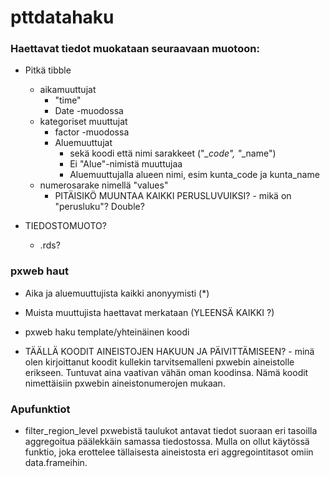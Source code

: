 
# pttdatahaku

<!-- badges: start -->
<!-- badges: end -->


### Haettavat tiedot muokataan seuraavaan muotoon:

- Pitkä tibble
     - aikamuuttujat
       - "time"
       - Date -muodossa
     - kategoriset muuttujat
       - factor -muodossa
       - Aluemuuttujat
           - sekä koodi että nimi sarakkeet ("*_code", "*_name")
           - Ei "Alue"-nimistä muuttujaa
           - Aluemuuttujalla alueen nimi, esim kunta_code ja kunta_name
     - numerosarake nimellä "values"
       - PITÄISIKÖ MUUNTAA KAIKKI PERUSLUVUIKSI?
             - mikä on "perusluku"? Double?

- TIEDOSTOMUOTO?
     - .rds?




### pxweb haut

- Aika ja aluemuuttujista kaikki anonyymisti (*)
- Muista muuttujista haettavat merkataan (YLEENSÄ KAIKKI ?)
- pxweb haku template/yhteinäinen koodi

- TÄÄLLÄ KOODIT AINEISTOJEN HAKUUN JA PÄIVITTÄMISEEN?
      - minä olen kirjoittanut koodit kullekin tarvitsemalleni
        pxwebin aineistolle erikseen. Tuntuvat aina vaativan vähän oman 
        koodinsa. Nämä koodit nimettäisiin pxwebin aineistonumerojen mukaan.
        
 ### Apufunktiot
   - filter_region_level pxwebistä taulukot antavat tiedot suoraan eri tasoilla aggregoitua päälekkäin samassa tiedostossa. Mulla on ollut käytössä funktio, joka erottelee tällaisesta aineistosta eri aggregointitasot omiin data.frameihin. 
